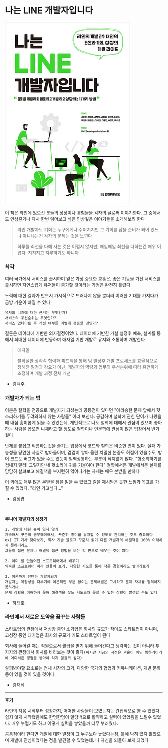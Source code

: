 # 나는 LINE 개발자입니다

![](./image/나는Line%20개발자입니다.jpg)

이 책은 라인에 있으신 분들의 성장이나 경험들을 각자의 글로써 이야기한다. 그 중에서도 인상깊거나 다시 한번 읽어보고 싶은 인상깊은 이야기들을 소개해보려 한다

> 라인 개발자도 기회는 누구에게나 주어지지만 그 기회를 잡을 준비가 되어 있느냐 아니냐는건 각자의 문제는 것을 느낀다
> 
> 하루를 최선을 다해 사는 것은 어렵지 않지만, 매일매일 최선을 다하는건 매우 어렵다. 지치지고 지루하기도 하니까

### 착각

여러 국가에서 서비스를 출시하며 얻은 가장 중요한 교훈은, 좋은 기능을 가진 서비스를 출시하면 자연스럽게 유저들이 증가할 것이라는 가정은 완전히 틀렸다

노력에 대한 결과가 반드시 가시적으로 드러나지 않을 뿐더러 이러한 기대를 가지다가 금방 기운이 빠질 수 있다

    유저의 니즈에 대한 근거는 무엇인가? 
    서비스의 우선순위는 무엇인가?
    서비스 업데이트 후 개선 여부를 어떻게 검증할 것인가?

결론은 데이터에 기반한 의사결정이었다. 데이터에 기반한 가설 설정후 예측, 설계를 통해서 최대한 데이터에 반응하며 애자일 기반 개발로 유저와 소통하며 개발한다

> 애자일
> 
> 불확실한 상확속 협력과 피드백을 통해 팀 빌딩후 개발 프로세스를 효율적으로 정해진 일정과 강요가 아닌, 개발자의 역량과 업무의 우선순위에 따라 유연하게 조정하며 개발 과정 전체 개선

- 김택주

### 개발자가 되는 법

이분은 철학을 전공으로 개발자가 되셨는데 공통점이 있다면 "아리송한 문제 앞에서 헛소리하기를 두려와하지 않는 사람들" 이라 보신다. 공감하며 철학에 관한 단어가 나왔을때 내심 흥미롭게 읽을 수 있었는데, 개인적으로 나도 철학에 대해서 관심이 있으며 좋아하는 사람을 꼽으면 니체라고 할 정도로 철학이나 인문학에 관심이 많은 입장어서 반가웠다

난제를 붙잡고 씨름하는것을 즐기는 입장에서 코드와 철학은 비슷한 면이 있다. 실패 가능성을 당연한 사실로 받아들이며, 겹겹이 쌓아 올린 치밀한 논증도 허점이 있을수도, 방어 코드도 버그가 있을 수도 있듯이 일맥상통하는 부분이 적지않게 많다. "헛소리하기를 겁내지 말라! 그렇지만 네 헛소리에 귀를 기울여야 한다" 철학에서든 개발에서든 실패를 담담히 살펴보고 해결책을 부지런히 엮어나가는 자세는 매우 본받을 만하다

이 외에도 매우 많은 본받을 점을 읽을 수 있었고 길을 제시받은 듯한 느낌과 목표를 가질 수 있었다. "라인 가고싶다..."

- 김정엽

<br>

**주니어 개발자의 성장기**

    1. 개발에 대한 흥미 잃지 않기
    계속해서 꾸준히 공부해야해서, 꾸준히 흥미를 유지할 수 있도록 관리하는 것도 중요하다
    ex) IT 기사 찾아보기, 회사 기술 블로그 꾸준히 읽기 다른 개발자의 해결책을 100% 이해하지 못하더라도
    그들이 접한 문제나 해결책 접근 방법을 보는 것 만으로 배우는 것이 많다

    2. 이미 잘 만들어진 소프트웨어에서 배우기
    익숙한 소프트웨어 따라 만들어 보기, 다양한 시도를 통해 작은 경험이라도 쌓아가보기
    
    3. 이론까지 탄탄한 개발자되기 
    개발자는 복잡성을 다루기에 이론적인 부분 없이는 문제해결은 고사하고 문제 자체를 정의하지 못하거나
    문제 상황을 이해하지 못해 해결책을 찾느 시도조차 못할 수 있는 상황이 발생할 수도 있다

- 하태호

### 라인에서 새로운 도약을 꿈꾸는 사람들

스타트업의 관점에서 저성장 중인 소기업은 회사의 규모가 작아도 스타트업이 아니며, 고성장 중인 대기업은 회사의 규모가 커도 스타트업이 된다

회사에 들어갈 때는 직원으로서 월급을 받기 위해 들어간다고 생각하는 것이 아니라 투자자의 관점에서 회사를 바라보는 것이 좋다`(하지만 지금의 시점은 겨울이 아닌 빙하기이기에 어디서든 경험을 쌓아야 하지 않을까 싶다)`

살펴봐야할 요소로는 전체 시장의 크기, 다양한 국가의 협업과 커뮤니케이션, 개발 문화 등이 있을 것이 있을 것이다


- 김재석

---

**후기**

라인의 처음 시작부터 성장까지, 어떠한 사람들이 모였는지는 간접적으로 볼 수 있었다. 쉽지 않게 시작했음에도 한명한명이 일당백으로 활약하고 실력이 있었음을 느낄수 있었다. 매우 부럽기도 하고 어떻게 실력을 쌓았을까 너무 부러웠다.

공통점이라 한다면 개발에 대한 열정이 그 누구보다 높았다는점, 틀에 박혀 있지 않았으며 개발에 진심이었다는 점을 발견할 수 있었는데. 나 자신을 되돌아 보게 되었다

